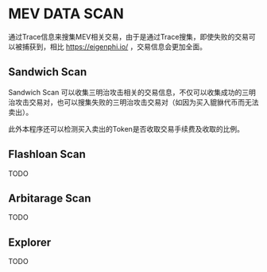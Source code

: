 # MEV DATA SCAN

通过Trace信息来搜集MEV相关交易，由于是通过Trace搜集，即使失败的交易可以被捕获到，相比 https://eigenphi.io/
，交易信息会更加全面。

## Sandwich Scan

Sandwich Scan 可以收集三明治攻击相关的交易信息，不仅可以收集成功的三明治攻击交易对，也可以搜集失败的三明治攻击交易对（如因为买入貔貅代币而无法卖出）。

此外本程序还可以检测买入卖出的Token是否收取交易手续费及收取的比例。

## Flashloan Scan

TODO

## Arbitarage Scan

TODO

## Explorer

TODO
